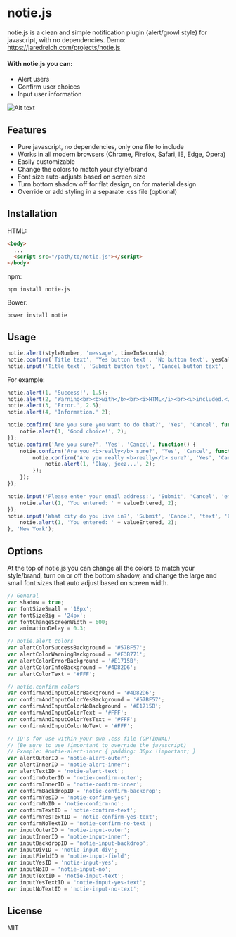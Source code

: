 # notie.js

notie.js is a clean and simple notification plugin (alert/growl style) for javascript, with no dependencies.
Demo: https://jaredreich.com/projects/notie.js

#### With notie.js you can:
* Alert users
* Confirm user choices
* Input user information

![Alt text](/demo.gif?raw=true "Demo")

## Features

* Pure javascript, no dependencies, only one file to include
* Works in all modern browsers (Chrome, Firefox, Safari, IE, Edge, Opera)
* Easily customizable
* Change the colors to match your style/brand
* Font size auto-adjusts based on screen size
* Turn bottom shadow off for flat design, on for material design
* Override or add styling in a separate .css file (optional)

## Installation

HTML:
```html
<body>
  ...
  <script src="/path/to/notie.js"></script>
</body>
```

npm:
```
npm install notie-js
```

Bower:
```
bower install notie
```


## Usage

```javascript
notie.alert(styleNumber, 'message', timeInSeconds);
notie.confirm('Title text', 'Yes button text', 'No button text', yesCallback)
notie.input('Title text', 'Submit button text', 'Cancel button text', 'type', 'placeholder', submitCallback, 'Optional pre-filled value');
```
For example:
```javascript
notie.alert(1, 'Success!', 1.5);
notie.alert(2, 'Warning<br><b>with</b><br><i>HTML</i><br><u>included.</u>', 2);
notie.alert(3, 'Error.', 2.5);
notie.alert(4, 'Information.' 2);

notie.confirm('Are you sure you want to do that?', 'Yes', 'Cancel', function() {
    notie.alert(1, 'Good choice!', 2);
});
notie.confirm('Are you sure?', 'Yes', 'Cancel', function() {
    notie.confirm('Are you <b>really</b> sure?', 'Yes', 'Cancel', function() {
        notie.confirm('Are you really <b>really</b> sure?', 'Yes', 'Cancel', function() {
            notie.alert(1, 'Okay, jeez...', 2);
        });
    });
});

notie.input('Please enter your email address:', 'Submit', 'Cancel', 'email', 'name@example.com', function(valueEntered) {
    notie.alert(1, 'You entered: ' + valueEntered, 2);
});
notie.input('What city do you live in?', 'Submit', 'Cancel', 'text', 'Enter your city:', function(valueEntered) {
    notie.alert(1, 'You entered: ' + valueEntered, 2);
}, 'New York');

```

## Options
At the top of notie.js you can change all the colors to match your style/brand, turn on or off the bottom shadow, and change the large and small font sizes that auto adjust based on screen width.
```javascript
// General
var shadow = true;
var fontSizeSmall = '18px';
var fontSizeBig = '24px';
var fontChangeScreenWidth = 600;
var animationDelay = 0.3;

// notie.alert colors
var alertColorSuccessBackground = '#57BF57';
var alertColorWarningBackground = '#E3B771';
var alertColorErrorBackground = '#E1715B';
var alertColorInfoBackground = '#4D82D6';
var alertColorText = '#FFF';

// notie.confirm colors
var confirmAndInputColorBackground = '#4D82D6';
var confirmAndInputColorYesBackground = '#57BF57';
var confirmAndInputColorNoBackground = '#E1715B';
var confirmAndInputColorText = '#FFF';
var confirmAndInputColorYesText = '#FFF';
var confirmAndInputColorNoText = '#FFF';

// ID's for use within your own .css file (OPTIONAL)
// (Be sure to use !important to override the javascript)
// Example: #notie-alert-inner { padding: 30px !important; }
var alertOuterID = 'notie-alert-outer';
var alertInnerID = 'notie-alert-inner';
var alertTextID = 'notie-alert-text';
var confirmOuterID = 'notie-confirm-outer';
var confirmInnerID = 'notie-confirm-inner';
var confirmBackdropID = 'notie-confirm-backdrop';
var confirmYesID = 'notie-confirm-yes';
var confirmNoID = 'notie-confirm-no';
var confirmTextID = 'notie-confirm-text';
var confirmYesTextID = 'notie-confirm-yes-text';
var confirmNoTextID = 'notie-confirm-no-text';
var inputOuterID = 'notie-input-outer';
var inputInnerID = 'notie-input-inner';
var inputBackdropID = 'notie-input-backdrop';
var inputDivID = 'notie-input-div';
var inputFieldID = 'notie-input-field';
var inputYesID = 'notie-input-yes';
var inputNoID = 'notie-input-no';
var inputTextID = 'notie-input-text';
var inputYesTextID = 'notie-input-yes-text';
var inputNoTextID = 'notie-input-no-text';
```

## License
MIT